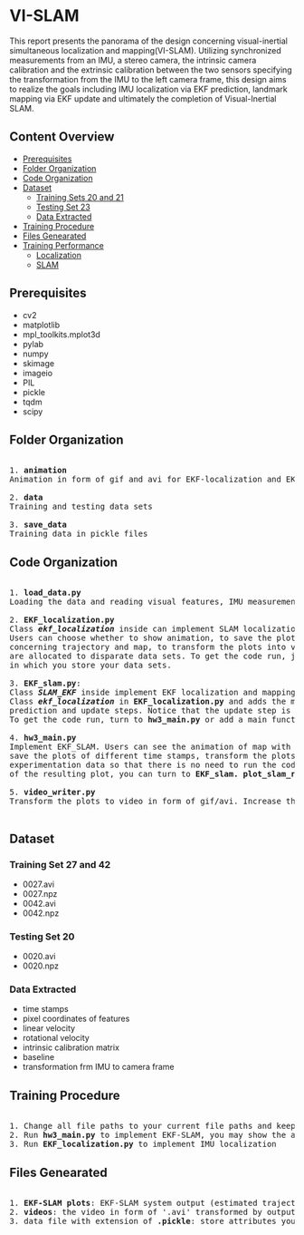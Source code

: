 # VI-SLAM
This report presents the panorama of the design concerning visual-inertial simultaneous localization and mapping(VI-SLAM). Utilizing synchronized measurements from an IMU, a stereo camera, the intrinsic camera calibration and the extrinsic calibration between the two sensors specifying the transformation from the IMU to the left camera frame, this design aims to realize the goals including IMU localization via EKF prediction, landmark mapping via EKF update and ultimately the completion of Visual-Inertial SLAM. 

## Content Overview
* [Prerequisites](#Prerequisites)
* [Folder Organization](#Folder-Organization)
* [Code Organization](#Code-Organization)
* [Dataset](#Dataset)
  * [Training Sets 20 and 21](#Training-Sets-20-and-21)
  * [Testing Set 23](#Testing-Set-23)
  * [Data Extracted](#Data-Extracted)
* [Training Procedure](#Training-Procedure)
* [Files Genearated](#Files-Genearated)
* [Training Performance](#Training-Performance)
  * [Localization](#Localization)
  * [SLAM](#SLAM)

## Prerequisites
- cv2
- matplotlib
- mpl_toolkits.mplot3d
- pylab
- numpy
- skimage
- imageio
- PIL
- pickle
- tqdm
- scipy

## Folder Organization
<pre>

1. <b>animation</b>
Animation in form of gif and avi for EKF-localization and EKF-SLAM results

2. <b>data</b>
Training and testing data sets

3. <b>save_data</b>
Training data in pickle files
</pre>

## Code Organization
<pre>

1. <b>load_data.py</b>
Loading the data and reading visual features, IMU measurements and calibration paramters

2. <b>EKF_localization.py</b>
Class <b><i>ekf_localization</i></b> inside can implement SLAM localization with use of EKF. 
Users can choose whether to show animation, to save the plots at different time stamps, to save the data 
concerning trajectory and map, to transform the plots into video and etc. Different color map settings 
are allocated to disparate data sets. To get the code run, just simply change the file path 
in which you store your data sets.

3. <b>EKF_slam.py</b>: 
Class <b><i>SLAM_EKF</b></i> inside implement EKF localization and mapping, it combines the functions in 
Class <b><i>ekf_localization</b></i> in <b>EKF_localization.py</b> and adds the mapping procedure with 
prediction and update steps. Notice that the update step is the combined one with i and j for landmark. 
To get the code run, turn to <b>hw3_main.py</b> or add a main function inside this file.

4. <b>hw3_main.py</b>
Implement EKF_SLAM. Users can see the animation of map with trajectory and landmarks on it over time, 
save the plots of different time stamps, transform the plots into video for checking, store the 
experimentation data so that there is no need to run the code again and etc. There are many options 
of the resulting plot, you can turn to <b>EKF_slam. plot_slam_results()</b> to edit or change the setting. 

5. <b>video_writer.py</b>
Transform the plots to video in form of gif/avi. Increase the number of fps to increase the speed of video.

</pre>

## Dataset
  ### Training Set 27 and 42
  - 0027.avi
  - 0027.npz
  - 0042.avi
  - 0042.npz
  
  ### Testing Set 20
  - 0020.avi
  - 0020.npz
  
  ### Data Extracted
  - time stamps
  - pixel coordinates of features
  - linear velocity
  - rotational velocity
  - intrinsic calibration matrix
  - baseline
  - transformation frm IMU to camera frame

## Training Procedure
<pre>

1. Change all file paths to your current file paths and keep the ones for saving data the same as the ones for loading data
2. Run <b>hw3_main.py</b> to implement EKF-SLAM, you may show the animation to see how it works over time
3. Run <b>EKF_localization.py</b> to implement IMU localization
</pre>

## Files Genearated
<pre>

1. <b>EKF-SLAM plots</b>: EKF-SLAM system output (estimated trajectory and landmarks) over time
2. <b>videos</b>: the video in form of '.avi' transformed by output plots
3. data file with extension of <b>.pickle</b>: store attributes you want(You may edit function in the get_params() within the class)
</pre>

## 

